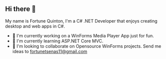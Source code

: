 ## Hi there 👋

My name is Fortune Quinton, I'm a C# .NET Developer that enjoys creating desktop and web apps in C#.

- 🔭 I'm currently working on a WinForms Media Player App just for fun.
- 🌱 I'm currently learning ASP.NET Core MVC.
- 👯 I'm looking to collaborate on Opensource WinForms projects. Send me ideas to fortunetsenas11@gmail.com

